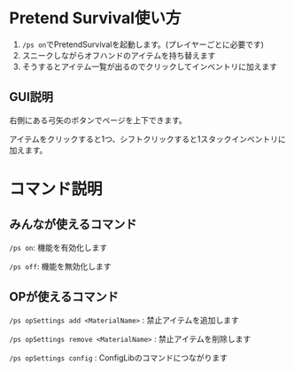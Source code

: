 # Pretend Survival使い方

1. `/ps on`でPretendSurvivalを起動します。(プレイヤーごとに必要です)
2. スニークしながらオフハンドのアイテムを持ち替えます
3. そうするとアイテム一覧が出るのでクリックしてインベントリに加えます

## GUI説明

右側にある弓矢のボタンでページを上下できます。

アイテムをクリックすると1つ、シフトクリックすると1スタックインベントリに加えます。

# コマンド説明

## みんなが使えるコマンド

`/ps on`: 機能を有効化します

`/ps off`: 機能を無効化します

## OPが使えるコマンド

`/ps opSettings add <MaterialName>` : 禁止アイテムを追加します

`/ps opSettings remove <MaterialName>` : 禁止アイテムを削除します

`/ps opSettings config` : ConfigLibのコマンドにつながります